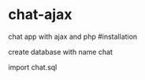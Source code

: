 # chat-ajax
chat app with ajax and php
 #installation 
 
 create database with name chat
 
 import chat.sql
